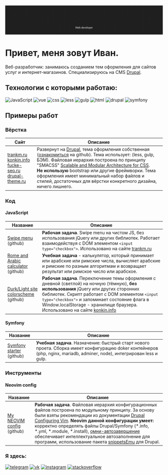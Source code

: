 [![banner](https://raw.githubusercontent.com/Konkin-Ivan/Konkin-Ivan/main/files/banner.gif)](https://konkin.info)

# Привет, меня зовут Иван.
Веб-разработчик: занимаюсь созданием тем оформления для сайтов услуг и интернет-магазинов. Специализируюсь на CMS [Drupal](https://drupal.org).

## Технологии с которыми работаю:
![JavaScript](https://img.shields.io/badge/-JavaScript-090909?style=for-the-badge&logo=JavaScript)
![vue](https://img.shields.io/badge/-Vue-090909?style=for-the-badge&logo=vue)
![css](https://img.shields.io/badge/-CSS3-090909?style=for-the-badge&logo=css3)
![less](https://img.shields.io/badge/-LESS-090909?style=for-the-badge&logo=less)
![gulp](https://img.shields.io/badge/-GULP-090909?style=for-the-badge&logo=gulp)
![html](https://img.shields.io/badge/-HTML5-090909?style=for-the-badge&logo=html5)
![drupal](https://img.shields.io/badge/-Drupal-090909?style=for-the-badge&logo=drupal)
![symfony](https://img.shields.io/badge/-Symfony-090909?style=for-the-badge&logo=symfony)

## Примеры работ
### Вёрстка
| Сайт  |  Описание |
|---|---|
| [trankm.ru](https://trankm.ru)<br>[konkin.info](https://konkin.info)<br>[fucke-seo.ru](https://fucke-seo.ru)<br>[drupal-theme.ru](https://drupal-theme.ru)  | Развернут на [Drupal](https://drupal.org), тема оформления собственная ([ознакомиться](https://github.com/Konkin-Ivan/konkin_info_theme) на github). Тема использует: (less, gulp, БЭМ). Файловая иерархия построена по принципу "SMACSS" [Scalable and Modular Architecture for CSS](https://www.drupal.org/docs/develop/standards/css/css-file-organization-for-drupal-9).<br> <strong>Не использую</strong> bootstrap или другие фреймворки. Тема оформления имеет минимальный набор файлов и стилей, достаточных для вёрстки конкретного дизайна, ничего лишнего. |
### Код
#### JavaScript
| Название | Описание |
|---|---|
| [Swipe menu](https://github.com/Konkin-Ivan/swipe-menu-javascript)<br> (github) | <strong>Рабочая задача</strong>. Swipe menu на чистом JS, без использования jQuery или других библиотек. Работает взаимодействуя с DOM элементом ``` <input type="checkbox"> ```. Использовано на сайте [trankm.ru](https://trankm.ru) |
| [Rome and Arabic calculator](https://github.com/Konkin-Ivan/roman-and-arabic-calc)<br> (github) | <strong>Учебная задача</strong> - калькулятор, который принимает или арабские или римские числа, вычисляет арабские и римские по разным алгоритмам и возвращает результат или римское число или арабское. |
| [Durk/Light site colorscheme](https://github.com/Konkin-Ivan/Durk-Light-site-colorscheme)<br> (github) | <strong>Рабочая задача</strong>. Переключение темы оформления с дневной (светлой) на ночную (тёмную), <strong>без использования</strong> jQuery или других сторонних библиотек. Скрипт работает с DOM элементом ``` <input type="checkbox"> ``` и запоминает состояние флага в Window.localStorage - хранилище браузера. Использовано на сайте [konkin.info](https://konkin.info) |

#### Symfony
| Название | Описание |
|---|---|
| [Symfony starter](https://github.com/Konkin-Ivan/symfony-starter-all)<br> (github) | <strong>Учебная задача</strong>. Назначение: быстрый старт нового проета. Сборка имеет конфигурацию doker контейнеров (php, nginx, mariadb, adminer, node), интегрирован less и gulp. |
### Инструменты
#### Neovim config
| Название | Описание |
|---|---|
| [My NEOVIM config](https://github.com/Konkin-Ivan/drupal-ide-nvim-config)<br> (github) | <strong>Рабочая задача</strong>. Файловая иерархия конфигурационных файлов построена по модульному принципу. За основу были взяты рекомендации из документации [Drupal Configuring Vim](https://www.drupal.org/docs/develop/development-tools/configuring-vim). <strong>Neovim данной конфигурации умеет:</strong> корректно определять файлы Drupal/Symfony (*.info, *.yml, *.module, *.install), [омни-автозавершение](https://www.koumbit.org/en/content/using-exuberant-ctags-drupal) обеспечивает интеллектуальное автозаполнение для программ, использование пакета [snippetsEmu](https://www.vim.org/scripts/script.php?script_id=1318) для Drupal. |

### Я здесь:
[![telegram](https://img.shields.io/badge/-Telegram-090909?style=for-the-badge&logo=telegram)](https://t.me/konkin_ivan)
[![vk](https://img.shields.io/badge/-ВКонтакте-090909?style=for-the-badge&logo=vk)](https://vk.com/konkin_ivan)
[![instagram](https://img.shields.io/badge/-Instagram-090909?style=for-the-badge&logo=instagram)](https://www.instagram.com/konkin.info)
[![stackoverflow](https://img.shields.io/badge/-Stackoverflow-090909?style=for-the-badge&logo=stackoverflow)](https://ru.stackoverflow.com/users/272147/%d0%98%d0%b2%d0%b0%d0%bd-%d0%9a%d0%be%d0%bd%d0%ba%d0%b8%d0%bd)
